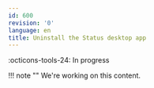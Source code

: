 ```yaml
---
id: 600
revision: '0'
language: en
title: Uninstall the Status desktop app
---
```


:octicons-tools-24: In progress

!!! note ""
We're working on this content.
